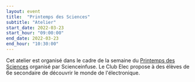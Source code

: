 ```yaml
---
layout: event
title:  "Printemps des Sciences"
subtitle: "Atelier"
start_date: 2022-03-23
start_hour: "09:00:00"
end_date: 2022-03-23
end_hour: "10:30:00"
---
```


Cet atelier est organisé dans le cadre de la semaine du [Printemps des Sciences][pds] organisé par Scienceinfuse.
Le Club Elec propose à des élèves de 6e secondaire de découvrir le monde de l'électronique.

[pds]: https://www.printempsdessciencesucl.be

